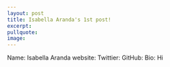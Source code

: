 ```yaml
---
layout: post
title: Isabella Aranda's 1st post!
excerpt: 
pullquote:
image:
---
```



Name: Isabella Aranda
website:
Twittier:
GitHub:
Bio: Hi 
